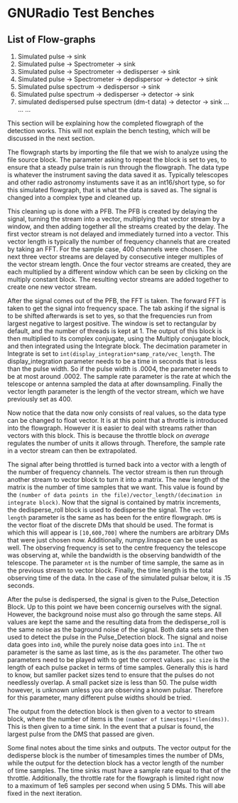 # GNURadio Test Benches

## List of Flow-graphs

1. Simulated pulse ->  sink
2. Simulated pulse -> Spectrometer -> sink
3. Simulated pulse -> Spectrometer -> dedisperser -> sink
4. Simulated pulse -> Spectrometer -> depdispersor -> detector -> sink
5. Simulated pulse spectrum -> dedispersor -> sink
6. Simulated pulse spectrum -> dedisperser -> detector -> sink
7. simulated dedispersed pulse spectrum (dm-t data) -> detector -> sink 
...
...
...

This section will be explaining how the completed flowgraph of the detection works. This will not explain the bench testing, which will be discussed in the next section. 

The flowgraph starts by importing the file that we wish to analyze using the file source block. The parameter asking to repeat the block is set to yes, to ensure that a steady pulse train is run through the flowgraph. The data type is whatever the instrument saving the data saved it as. Typically telescopes and other radio astronomy instuments save it as an int16/short type, so for this simulated flowgraph, that is what the data is saved as. The signal is changed into a complex type and cleaned up.

This cleaning up is done with a PFB. The PFB is created by delaying the signal, turning the stream into a vector, multiplying that vector stream by a window, and then adding together all the streams created by the delay. The first vector stream is not delayed and immediately turned into a vector. This vector length is typically the number of frequency channels that are created by taking an FFT. For the sample case, 400 channels were chosen. The next three vector streams are delayed by consecutive integer multiples of the vector stream length. Once the four vector streams are created, they are each multiplied by a different window which can be seen by clicking on the multiply constant block. The resulting vector streams are added together to create one new vector stream. 

After the signal comes out of the PFB, the FFT is taken. The forward FFT is taken to get the signal into frequency space. The tab asking if the signal is to be shifted afterwards is set to yes, so that the frequencies run from largest negative to largest positive. The window is set to rectangular by default, and the number of threads is kept at 1. The output of this block is then multiplied to its complex conjugate, using the Multiply conjugate block, and then integrated using the Integrate block. The decimation parameter in Integrate is set to `int(display_integration*samp_rate/vec_length`. The display_integration parameter needs to be a time in seconds that is less than the pulse width. So if the pulse width is .0004, the parameter needs to be at most around .0002. The sample rate parameter is the rate at which the telescope or antenna sampled the data at after downsampling. Finally the vector length parameter is the length of the vector stream, which we have previously set as 400. 

Now notice that the data now only consists of real values, so the data type can be changed to float vector. It is at this point that a throttle is introduced into the flowgraph. However it is easier to deal with streams rather than vectors with this block. This is because the throttle block *on average* regulates the number of units it allows through. Therefore, the sample rate in a vector stream can then be extrapolated.

The signal after being throttled is turned back into a vector with a length of the number of frequency channels. The vector stream is then run through another stream to vector block to turn it into a matrix. The new length of the matrix is the number of time samples that we want. This value is found by the `(number of data points in the file)/vector_length/(decimation in integrate block)`. Now that the signal is contained by matrix increments, the dedisperse_roll block is used to dedisperse the signal. The `vector length` parameter is the same as has been for the entire flowgraph. `DMS` is the vector float of the discrete DMs that should be used. The format is which this will appear is `[10,600,700]` where the numbers are arbitrary DMs that were just chosen now. Additionally, numpy.linspace can be used as well. The observing frequency is set to the centre frequency the telescope was observing at, while the bandwidth is the observing bandwidth of the telescope. The parameter `nt` is the number of time sample, the same as in the previous stream to vector block. Finally, the time length is the total observing time of the data. In the case of the simulated pulsar below, it is .15 seconds.

After the pulse is dedispersed, the signal is given to the Pulse\_Detection Block. Up to this point we have been concernig ourselves with the signal. However, the background noise must also go through the same steps. All values are kept the same and the resulting data from the dedisperse\_roll is the same noise as the baground noise of the signal. Both data sets are then used to detect the pulse in the Pulse\_Detection block. The signal and noise data goes into `in0`, while the purely noise data goes into `in1`. The `nt` parameter is the same as last time, as is the `dms` parameter. The other two parameters need to be played with to get the correct values. `pac size` is the length of each pulse packet in terms of time samples. Generally this is hard to know, but samller packet sizes tend to ensure that the pulses do not needlessly overlap. A small packet size is less than 50. The pulse width however, is unknown unless you are observing a known pulsar. Therefore for this parameter, many different pulse widths should be tried.

The output from the detection block is then given to a vector to stream block, where the number of items is the `(number of timesteps)*(len(dms))`. This is then given to a time sink. In the event that a pulsar is found, the largest pulse from the DMS that passed are given.

Some final notes about the time sinks and outputs. The vector output for the dedisperse block is the number of timesamples times the number of DMs, while the output for the detection block has a vector length of the number of time samples. The time sinks must have a sample rate equal to that of the throttle. Additionally, the throttle rate for the flowgraph is limited right now to a maximum of 1e6 samples per second when using 5 DMs. This will abe fixed in the next iteration.

